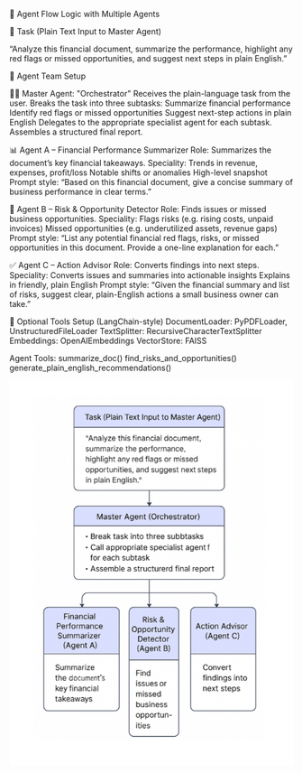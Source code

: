 🧠 Agent Flow Logic with Multiple Agents

🔷 Task (Plain Text Input to Master Agent)

“Analyze this financial document, summarize the performance, highlight any red flags or missed opportunities, and suggest next steps in plain English.”

👥 Agent Team Setup

🧑‍✈️ Master Agent: "Orchestrator"
Receives the plain-language task from the user.
Breaks the task into three subtasks:
Summarize financial performance
Identify red flags or missed opportunities
Suggest next-step actions in plain English
Delegates to the appropriate specialist agent for each subtask.
Assembles a structured final report.


📊 Agent A – Financial Performance Summarizer
Role: Summarizes the document’s key financial takeaways.
Speciality:
Trends in revenue, expenses, profit/loss
Notable shifts or anomalies
High-level snapshot
Prompt style:
“Based on this financial document, give a concise summary of business performance in clear terms.”


🚨 Agent B – Risk & Opportunity Detector
Role: Finds issues or missed business opportunities.
Speciality:
Flags risks (e.g. rising costs, unpaid invoices)
Missed opportunities (e.g. underutilized assets, revenue gaps)
Prompt style:
“List any potential financial red flags, risks, or missed opportunities in this document. Provide a one-line explanation for each.”


✅ Agent C – Action Advisor
Role: Converts findings into next steps.
Speciality:
Converts issues and summaries into actionable insights
Explains in friendly, plain English
Prompt style:
“Given the financial summary and list of risks, suggest clear, plain-English actions a small business owner can take.”


🧰 Optional Tools Setup (LangChain-style)
DocumentLoader: PyPDFLoader, UnstructuredFileLoader
TextSplitter: RecursiveCharacterTextSplitter
Embeddings: OpenAIEmbeddings
VectorStore: FAISS

Agent Tools:
summarize_doc()
find_risks_and_opportunities()
generate_plain_english_recommendations()

![Agent Flow Diagram](image.png)